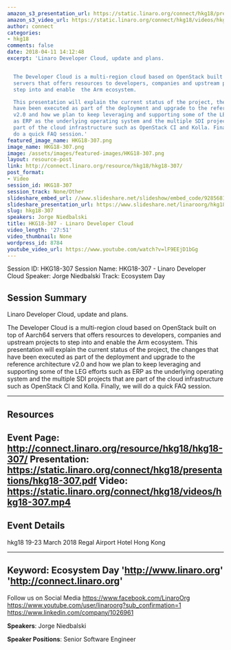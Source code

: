 ```yaml
---
amazon_s3_presentation_url: https://static.linaro.org/connect/hkg18/presentations/hkg18-307.pdf
amazon_s3_video_url: https://static.linaro.org/connect/hkg18/videos/hkg18-307.mp4
author: connect
categories:
- hkg18
comments: false
date: 2018-04-11 14:12:48
excerpt: 'Linaro Developer Cloud, update and plans.


  The Developer Cloud is a multi-region cloud based on OpenStack built on top of Aarch64
  servers that offers resources to developers, companies and upstream projects to
  step into and enable  the Arm ecosystem.

  This presentation will explain the current status of the project, the changes that
  have been executed as part of the deployment and upgrade to the reference architecture
  v2.0 and how we plan to keep leveraging and supporting some of the LEG efforts such
  as ERP as the underlying operating system and the multiple SDI projects that are
  part of the cloud infrastructure such as OpenStack CI and Kolla. Finally, we will
  do a quick FAQ session.'
featured_image_name: HKG18-307.png
image_name: HKG18-307.png
image: /assets/images/featured-images/HKG18-307.png
layout: resource-post
link: http://connect.linaro.org/resource/hkg18/hkg18-307/
post_format:
- Video
session_id: HKG18-307
session_track: None/Other
slideshare_embed_url: //www.slideshare.net/slideshow/embed_code/92856818
slideshare_presentation_url: https://www.slideshare.net/linaroorg/hkg18307-linaro-developer-cloud
slug: hkg18-307
speakers: Jorge Niedbalski
title: HKG18-307 - Linaro Developer Cloud
video_length: '27:51'
video_thumbnail: None
wordpress_id: 8784
youtube_video_url: https://www.youtube.com/watch?v=lF9EEjD1bGg
---
```


Session ID: HKG18-307
Session Name: HKG18-307 - Linaro Developer Cloud
Speaker: Jorge Niedbalski
Track: Ecosystem Day


## Session Summary
Linaro Developer Cloud, update and plans.

The Developer Cloud is a multi-region cloud based on OpenStack built on top of Aarch64 servers that offers resources to developers, companies and upstream projects to step into and enable  the Arm ecosystem.
This presentation will explain the current status of the project, the changes that have been executed as part of the deployment and upgrade to the reference architecture v2.0 and how we plan to keep leveraging and supporting some of the LEG efforts such as ERP as the underlying operating system and the multiple SDI projects that are part of the cloud infrastructure such as OpenStack CI and Kolla. Finally, we will do a quick FAQ session.

---------------------------------------------------
## Resources
Event Page: http://connect.linaro.org/resource/hkg18/hkg18-307/
Presentation: https://static.linaro.org/connect/hkg18/presentations/hkg18-307.pdf
Video: https://static.linaro.org/connect/hkg18/videos/hkg18-307.mp4
 ---------------------------------------------------
## Event Details
hkg18
19-23 March 2018
Regal Airport Hotel Hong Kong

---------------------------------------------------
Keyword: Ecosystem Day
'http://www.linaro.org'
'http://connect.linaro.org'
---------------------------------------------------
Follow us on Social Media
https://www.facebook.com/LinaroOrg
https://www.youtube.com/user/linaroorg?sub_confirmation=1
https://www.linkedin.com/company/1026961

**Speakers**: Jorge Niedbalski

**Speaker Positions**: Senior Software Engineer